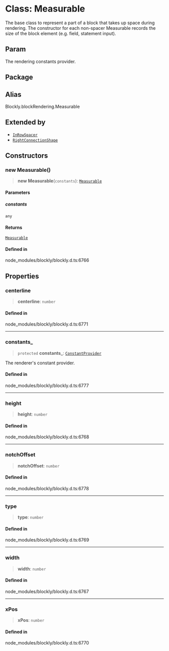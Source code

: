 # Class: Measurable

The base class to represent a part of a block that takes up space during
rendering. The constructor for each non-spacer Measurable records the size
of the block element (e.g. field, statement input).

## Param

The rendering
constants provider.

## Package

## Alias

Blockly.blockRendering.Measurable

## Extended by

- [`InRowSpacer`](InRowSpacer.md)
- [`RightConnectionShape`](../../../zelos/zelos/classes/RightConnectionShape.md)

## Constructors

### new Measurable()

> **new Measurable**(`constants`): [`Measurable`](Measurable.md)

#### Parameters

##### constants

`any`

#### Returns

[`Measurable`](Measurable.md)

#### Defined in

node_modules/blockly/blockly.d.ts:6766

## Properties

### centerline

> **centerline**: `number`

#### Defined in

node_modules/blockly/blockly.d.ts:6771

---

### constants\_

> `protected` **constants\_**: [`ConstantProvider`](ConstantProvider.md)

The renderer's constant provider.

#### Defined in

node_modules/blockly/blockly.d.ts:6777

---

### height

> **height**: `number`

#### Defined in

node_modules/blockly/blockly.d.ts:6768

---

### notchOffset

> **notchOffset**: `number`

#### Defined in

node_modules/blockly/blockly.d.ts:6778

---

### type

> **type**: `number`

#### Defined in

node_modules/blockly/blockly.d.ts:6769

---

### width

> **width**: `number`

#### Defined in

node_modules/blockly/blockly.d.ts:6767

---

### xPos

> **xPos**: `number`

#### Defined in

node_modules/blockly/blockly.d.ts:6770
